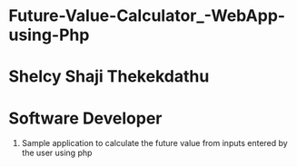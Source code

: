 # Future-Value-Calculator_-WebApp-using-Php
# Shelcy Shaji Thekekdathu
# Software Developer

1. Sample application to calculate the future value from inputs entered by the user using php
